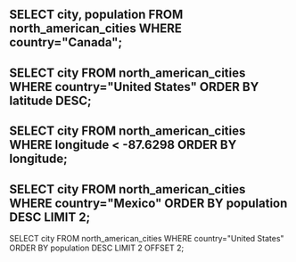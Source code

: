SELECT city, population
FROM north_american_cities
WHERE country="Canada";
---------------------------
SELECT city
FROM north_american_cities
WHERE country="United States"
ORDER BY latitude DESC;
---------------------------
SELECT city
FROM north_american_cities
WHERE longitude < -87.6298
ORDER BY longitude;
---------------------------
SELECT city
FROM north_american_cities
WHERE country="Mexico"
ORDER BY population DESC
LIMIT 2;
---------------------------
SELECT city
FROM north_american_cities
WHERE country="United States"
ORDER BY population DESC
LIMIT 2 OFFSET 2;

